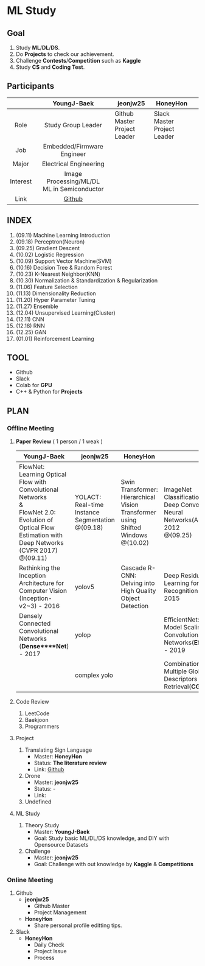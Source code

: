 # ML Study



## Goal

1. Study **ML**/**DL**/**DS**.
2. Do **Projects** to check our achievement.
3. Challenge **Contests**/**Competition** such as **Kaggle**
4. Study **CS** and **Coding Test**.



## Participants

|          |                   YoungJ-Baek                   | jeonjw25                          | HoneyHon                         |      |
| :------: | :---------------------------------------------: | --------------------------------- | -------------------------------- | ---- |
|   Role   |               Study Group Leader                | Github Master<br />Project Leader | Slack Master<br />Project Leader |      |
|   Job    |           Embedded/Firmware Engineer            |                                   |                                  |      |
|  Major   |             Electrical Engineering              |                                   |                                  |      |
| Interest | Image Processing/ML/DL<br />ML in Semiconductor |                                   |                                  |      |
|   Link   |    [Github](https://github.com/YoungJ-Baek)     |                                   |                                  |      |



## INDEX

1. (09.11) Machine Learning Introduction
2. (09.18) Perceptron(Neuron)
3. (09.25) Gradient Descent
4. (10.02) Logistic Regression
5. (10.09) Support Vector Machine(SVM)
6. (10.16) Decision Tree & Random Forest
7. (10.23) K-Nearest Neighbor(KNN)
8. (10.30) Normalization & Standardization & Regularization
9. (11.06) Feature Selection
10. (11.13) Dimensionality Reduction
11. (11.20) Hyper Parameter Tuning
12. (11.27) Ensemble
13. (12.04) Unsupervised Learning(Cluster)
14. (12.11) CNN
15. (12.18) RNN
16. (12.25) GAN
17. (01.01) Reinforcement Learning



## TOOL

- Github
- Slack
- Colab for **GPU**
- C++ & Python for **Projects**



## PLAN



### Offline Meeting

1. **Paper Review** ( 1 person / 1 weak )

   | YoungJ-Baek                                                  | jeonjw25                                              | HoneyHon                                                     |                                                              |
   | ------------------------------------------------------------ | ----------------------------------------------------- | ------------------------------------------------------------ | ------------------------------------------------------------ |
   | FlowNet: Learning Optical Flow with Convolutional Networks<br />&<br />FlowNet 2.0: Evolution of Optical Flow Estimation with Deep Networks (CVPR 2017)<br />@(09.11) | YOLACT: Real-time Instance Segmentation<br />@(09.18) | Swin Transformer: Hierarchical Vision Transformer using Shifted Windows<br />@(10.02) | ImageNet Classification with Deep Convolutional Neural Networks(AlexNet) - 2012<br />@(09.25) |
   | Rethinking the Inception Architecture for Computer Vision (Inception-v2~3) - 2016 | yolov5                                                | Cascade R-CNN: Delving into High Quality Object Detection    | Deep Residual Learning for Image Recognition (**ResNet**) - 2015 |
   | Densely Connected Convolutional Networks (**Dense****Net**) - 2017 | yolop                                                 |                                                              | EfficientNet: Rethinking Model Scaling for Convolutional Neural Networks(**EfficientNet**) - 2019 |
   |                                                              | complex yolo                                          |                                                              | Combination of Multiple Global Descriptors for Image Retrieval(**CGD**) - 2020 |

2. Code Review

   1. LeetCode
   2. Baekjoon
   3. Programmers

3. Project

   1. Translating Sign Language
      - Master: **HoneyHon**
      - Status: **The literature review**
      - Link: [Github](https://github.com/jeonjw25/ML_study/tree/main/Translating_Sign_Language)
   2. Drone
      - Master: **jeonjw25**
      - Status: -
      - Link: 
   3. Undefined

4. ML Study

   1. Theory Study
      - Master: **YoungJ-Baek**
      - Goal: Study basic ML/DL/DS knowledge, and DIY with Opensource Datasets
   2. Challenge
      - Master: **jeonjw25**
      - Goal: Challenge with out knowledge by **Kaggle** & **Competitions**



### Online Meeting

1. Github
   - **jeonjw25**
     - Github Master
     - Project Management
   - **HoneyHon**
     - Share personal profile editting tips.
2. Slack
   - **HoneyHon**
     - Daily Check
     - Project Issue
     - Process
